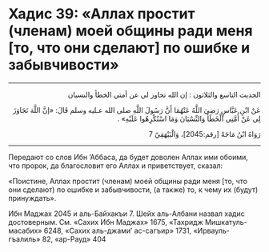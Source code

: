 <h1 class="hadith-header">Хадис 39: «Аллах простит (членам) моей общины ради меня [то, что они сделают] по ошибке и забывчивости» </h1>

<hr>

<p class="arabic-text" dir="rtl">
الحديث التاسع والثلاثون :
إن الله تجاوز لي عن أمتي الخطأ والنسيان
</p>

<p class="arabic-text" dir="rtl">
عَنْ ابْنِ عَبَّاسٍ رَضِيَ اللَّهُ عَنْهُمَا أَنَّ رَسُولَ اللَّهِ صلى الله عـليه وسلم قَالَ:
«إنَّ اللَّهَ تَجَاوَزَ لِي عَنْ أُمَّتِي الْخَطَأَ وَالنِّسْيَانَ وَمَا اسْتُكْرِهُوا عَلَيْهِ» . 
</p>

<p class="arabic-subtext" dir="rtl">
رَوَاهُ ابْنُ مَاجَهْ [رقم:2045]، وَالْبَيْهَقِيّ 7 
</p>

<hr>

<p class="russian-text">
Передают со слов Ибн ’Аббаса, да будет доволен Аллах ими обоими, что пророк, да благословит его Аллах и приветствует, сказал: 
</p>

<p class="russian-text">
«Поистине, Аллах простит (членам) моей общины ради меня [то, что они сделают) по ошибке и забывчивости, (а также) то, к чему их (будут) принуждать».
</p>

<p class="russian-subtext">
Ибн Маджах 2045 и аль-Байхакъи 7. Шейх аль-Албани назвал хадис достоверным. См. «Сахих Ибн Маджах» 1675, «Тахридж Мишкатуль-масабих» 6248, «Сахих аль-джами’ ас-сагъир» 1731, «Ирвауль-гъалиль» 82, «ар-Рауд» 404
</p>